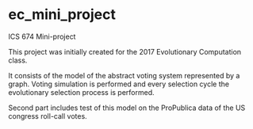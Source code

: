 # ec_mini_project
ICS 674 Mini-project

This project was initially created for the 2017 Evolutionary Computation class.

It consists of the model of the abstract voting system represented by a graph. Voting simulation is performed and every selection cycle the evolutionary selection process is performed.

Second part includes test of this model on the ProPublica data of the US congress roll-call votes.
